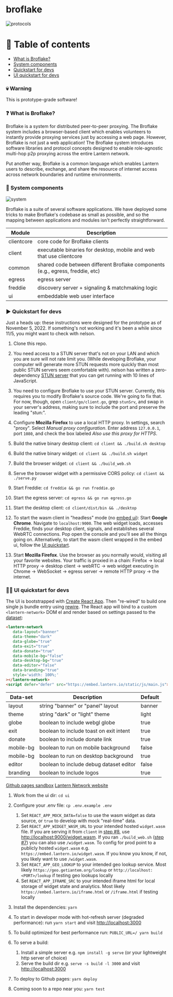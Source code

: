 # broflake
![protocols](https://user-images.githubusercontent.com/21117002/208517779-e86683e7-08c9-4c5f-8784-2e406a5b57c9.png)

# :compass: Table of contents
* [What is Broflake?](#question-what-is-broflake)
* [System components](#floppy_disk-system-components)
* [Quickstart for devs](#arrow_forward-quickstart-for-devs)
* [UI quickstart for devs](#nail_careart-ui-quickstart-for-devs)

### :skull: Warning
This is prototype-grade software!

### :question: What is Broflake?
Broflake is a system for distributed peer-to-peer proxying. The Broflake system includes a 
browser-based client which enables volunteers to instantly provide proxying services just by 
accessing a web page. However, Broflake is not just a web application! The Broflake system 
introduces software libraries and protocol concepts designed to enable role-agnostic multi-hop p2p 
proxying across the entire Lantern network.

Put another way, Broflake is a common language which enables Lantern users to describe, exchange,
and share the resource of internet access across network boundaries and runtime environments.


### :floppy_disk: System components
![system](https://user-images.githubusercontent.com/21117002/176231832-1c558546-8933-4e25-b8df-f60edb4ed6d5.png)

Broflake is a suite of several software applications. We have deployed some tricks to make 
Broflake's codebase as small as possible, and so the mapping between applications and modules isn't
perfectly straightforward.

| Module     | Description                                                                    |
|------------|--------------------------------------------------------------------------------|
| clientcore | core code for Broflake clients                                                 |
| client     | executable binaries for desktop, mobile and web that use clientcore            |
| common     | shared code between different Broflake components (e.g., egress, freddie, etc) |
| egress     | egress server                                                                  |
| freddie    | discovery server + signaling & matchmaking logic                               |
| ui         | embeddable web user interface                                                  |


### :arrow_forward: Quickstart for devs
Just a heads up: these instructions were designed for the prototype as of November 5, 2022. If 
something's not working and it's been a while since 11/5, you might want to check with nelson.

1. Clone this repo.

2. You need access to a STUN server that's not on your LAN and which you are sure will not rate
limit you. (While developing Broflake, your computer will generate more STUN requests more quickly 
than most public STUN servers seem comfortable with). nelson has written a zero-dependency 
[STUN server](https://github.com/noahlevenson/ministun) that you can get running with 10 lines of JavaScript.  

3. You need to configure Broflake to use your STUN server. Currently, this requires you to modify
Broflake's source code. We're going to fix that. For now, though, open `client/go/client.go`, grep 
`stunSrv`, and swap in your server's address, making sure to include the port and preserve the
leading "stun:".

4. Configure **Mozilla Firefox** to use a local HTTP proxy. In settings, search "proxy". Select 
*Manual proxy configuration*. Enter address `127.0.0.1`, port `1080`, and check the box labeled 
*Also use this proxy for HTTPS*.

5. Build the native binary desktop client: `cd client && ./build.sh desktop`

6. Build the native binary widget: `cd client && ./build.sh widget`

7. Build the browser widget: `cd client && ./build_web.sh`

8. Serve the browser widget with a permissive CORS policy: `cd client && ./serve.py`

9. Start Freddie: `cd freddie && go run freddie.go`

10. Start the egress server: `cd egress && go run egress.go`

11. Start the desktop client: `cd client/dist/bin && ./desktop`

12. To start the wasm client in "headless" mode (no [embed ui](#nail_careart-ui-quickstart-for-devs)): Start **Google Chrome**. Navigate to `localhost:9000`. The web widget loads, accesses Freddie, 
finds your desktop client, signals, and establishes several WebRTC connections. Pop open the console
and you'll see all the things going on. Alternatively, to start the wasm client wrapped in the embed ui, follow the [UI quickstart](#nail_careart-ui-quickstart-for-devs).

13. Start **Mozilla Firefox**. Use the browser as you normally would, visiting all your favorite
websites. Your traffic is proxied in a chain: Firefox -> local HTTP proxy -> desktop client -> 
webRTC -> web widget executing in Chrome -> WebSocket -> egress server -> remote HTTP proxy -> the internet. 

### :nail_care::art: UI quickstart for devs

The UI is bootstrapped with [Create React App](https://github.com/facebook/create-react-app). Then "re-wired" to build one single js bundle entry using [rewire](https://www.npmjs.com/package/rewire). The React app will bind to a custom `<lantern-network>` DOM el and render based on settings passed to the [dataset](https://developer.mozilla.org/en-US/docs/Web/API/HTMLElement/dataset):

```html
<lantern-network
   data-layout="banner"
   data-theme="dark"
   data-globe="true"
   data-exit="true"
   data-donate="true"
   data-mobile-bg="false"
   data-desktop-bg="true"
   data-editor="false"
   data-branding="true"
   style='width: 100%;'
></lantern-network>
<script defer="defer" src="https://embed.lantern.io/static/js/main.js"></script>
```

| Data-set  | Description                             | Default |
|-----------|-----------------------------------------|---------|
| layout    | string "banner" or "panel" layout       | banner  |
| theme     | string "dark" or "light" theme          | light   |
| globe     | boolean to include webgl globe          | true    |
| exit      | boolean to include toast on exit intent | true    |
| donate    | boolean to include donate link          | true    |
| mobile-bg | boolean to run on mobile background     | false   |
| mobile-bg | boolean to run on desktop background    | true    |
| editor    | boolean to include debug dataset editor | false   |
| branding  | boolean to include logos                | true    |

[Github pages sandbox](https://embed.lantern.io)
[Lantern Network website](https://network.lantern.io)

1. Work from the ui dir: `cd ui`

2. Configure your .env file: `cp .env.example .env` 
   1. Set `REACT_APP_MOCK_DATA=false` to use the wasm widget as data source, or `true` to develop with mock "real-time" data.
   2. Set `REACT_APP_WIDGET_WASM_URL` to your intended hosted `widget.wasm` file. If you are serving it from `client` in [step #8](#arrow_forward-quickstart-for-devs), use [http://localhost:9000/widget.wasm](http://localhost:9000/widget.wasm). If you ran `./build_web.sh` ([step #7](#arrow_forward-quickstart-for-devs)) you can also use `/widget.wasm`. To config for prod point to a publicly hosted `widget.wasm` e.g. `https://embed.lantern.io/widget.wasm`. If you know you know, if not, you likely want to use `/widget.wasm`.
   3. Set `REACT_APP_GEO_LOOKUP` to your intended geo lookup service. Most likely `https://geo.getiantem.org/lookup` or `http://localhost:<PORT>/lookup` if testing geo lookups locally
   4. Set `REACT_APP_IFRAME_SRC` to your intended iframe html for local storage of widget state and analytics. Most likely `https://embed.lantern.io/iframe.html` or `/iframe.html` if testing locally

3. Install the dependencies: `yarn`

4. To start in developer mode with hot-refresh server (degraded performance): run `yarn start` and visit [http://localhost:3000](http://localhost:3000)

5. To build optimized for best performance run: `PUBLIC_URL=/ yarn build`

6. To serve a build:
   1. Install a simple server e.g. `npm install -g serve` (or your lightweight http server of choice)
   2. Serve the build dir e.g. `serve -s build -l 3000` and visit [http://localhost:3000](http://localhost:3000)

7. To deploy to Github pages: `yarn deploy`

8. Coming soon to a repo near you: `yarn test`
